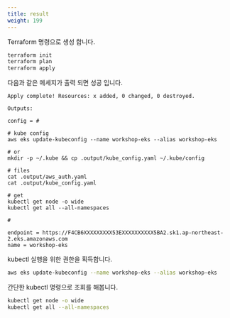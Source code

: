 ```yaml
---
title: result
weight: 199
---
```


Terraform 명령으로 생성 합니다.

```bash
terraform init
terraform plan
terraform apply
```

다음과 같은 메세지가 출력 되면 성공 입니다.

```text
Apply complete! Resources: x added, 0 changed, 0 destroyed.

Outputs:

config = #

# kube config
aws eks update-kubeconfig --name workshop-eks --alias workshop-eks

# or
mkdir -p ~/.kube && cp .output/kube_config.yaml ~/.kube/config

# files
cat .output/aws_auth.yaml
cat .output/kube_config.yaml

# get
kubectl get node -o wide
kubectl get all --all-namespaces

#

endpoint = https://F4CB6XXXXXXXXX53EXXXXXXXXXX5BA2.sk1.ap-northeast-2.eks.amazonaws.com
name = workshop-eks
```

kubectl 실행을 위한 권한을 획득합니다.

```bash
aws eks update-kubeconfig --name workshop-eks --alias workshop-eks
```

간단한 kubectl 명령으로 조회를 해봅니다.

```bash
kubectl get node -o wide
kubectl get all --all-namespaces
```

